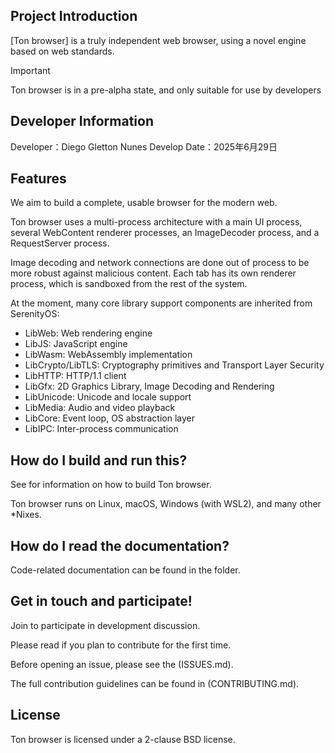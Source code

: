 ## Project Introduction

[Ton browser] is a truly independent web browser, using a novel engine based on web standards.

> [!IMPORTANT]
> Ton browser is in a pre-alpha state, and only suitable for use by developers
>

## Developer Information

Developer：Diego Gletton Nunes
Develop Date：2025年6月29日


## Features

We aim to build a complete, usable browser for the modern web.

Ton browser uses a multi-process architecture with a main UI process, several WebContent renderer processes,
an ImageDecoder process, and a RequestServer process.

Image decoding and network connections are done out of process to be more robust against malicious content.
Each tab has its own renderer process, which is sandboxed from the rest of the system.

At the moment, many core library support components are inherited from SerenityOS:

- LibWeb: Web rendering engine
- LibJS: JavaScript engine
- LibWasm: WebAssembly implementation
- LibCrypto/LibTLS: Cryptography primitives and Transport Layer Security
- LibHTTP: HTTP/1.1 client
- LibGfx: 2D Graphics Library, Image Decoding and Rendering
- LibUnicode: Unicode and locale support
- LibMedia: Audio and video playback
- LibCore: Event loop, OS abstraction layer
- LibIPC: Inter-process communication

## How do I build and run this?

See for information on how to build Ton browser.

Ton browser runs on Linux, macOS, Windows (with WSL2), and many other \*Nixes.

## How do I read the documentation?

Code-related documentation can be found in the folder.

## Get in touch and participate!

Join to participate in development discussion.

Please read  if you plan to contribute for the first time.

Before opening an issue, please see the (ISSUES.md).

The full contribution guidelines can be found in (CONTRIBUTING.md).

## License

Ton browser is licensed under a 2-clause BSD license.
